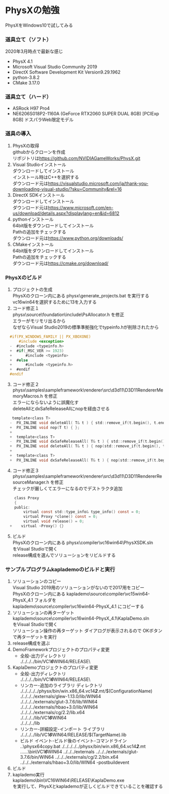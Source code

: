 # PhysXの勉強
PhysXをWindows10で試してみる  
### 道具立て（ソフト）  
2020年3月時点で最新な感じ
- PhysX  4.1
- Microsoft Visual Studio Community 2019
- DirectX Software Development Kit Version9.29.1962
- python-3.8.2
- CMake 3.17.0

### 道具立て（ハード）
- ASRock H97 Pro4
- NE6206S018P2-1160A (GeForce RTX2060 SUPER DUAL 8GB) [PCIExp 8GB] ドスパラWeb限定モデル

### 道具の導入
1. PhysXの取得  
githubからクローンを作成  
リポジトリは<https://github.com/NVIDIAGameWorks/PhysX.git>  
2. Visual Studioインストール  
ダウンロードしてインストール  
インストール時はC++を選択する  
ダウンロード元は<https://visualstudio.microsoft.com/ja/thank-you-downloading-visual-studio/?sku=Community&rel=16>  
3. DirectX SDKインストール  
ダウンロードしてインストール  
ダウンロード元は<https://www.microsoft.com/en-us/download/details.aspx?displaylang=en&id=6812>  
4. pythonインストール  
64bit版をダウンロードしてインストール  
Pathの追加をチェックする  
ダウンロード元は<https://www.python.org/downloads/>  
5. CMakeインストール  
64bit版をダウンロードしてインストール  
Pathの追加をチェックする  
ダウンロード元は<https://cmake.org/download/>  

### PhysXのビルド
1. プロジェクトの生成  
PhysXのクローン内にある physx\generate_projects.bat を実行する  
vc16win64を選択するために13を入力する  
2. コード修正１  
physx\source\foundation\include\PsAllocator.h を修正  
エラーがモリモリ出るから  
なぜならVisual Studio2019の標準準拠強化でtypeinfo.hが削除されたから  
```C++:PsAllocator.h
  #if(PX_WINDOWS_FAMILY || PX_XBOXONE)
      #include <exception>
  -  #include <typeinfo.h>
  +  #if(_MSC_VER >= 1923)
  +      #include <typeinfo>
  +  #else
  +      #include <typeinfo.h>
  +  #endif
  #endif
```
3. コード修正２  
physx\samples\sampleframework\renderer\src\d3d11\D3D11RendererMemoryMacros.h を修正  
エラーにならないように誤魔化す  
deleteAllとdxSafeReleaseAllにnopを経由させる  
```C++:D3D11RendererMemoryMacros.h
   template<class T>
  -  PX_INLINE void deleteAll( T& t ) { std::remove_if(t.begin(), t.end(), deleteAndReturnTrue<typename T::value_type>); };
  +  PX_INLINE void nop(T t) { };
  +  
  +  template<class T>
  -  PX_INLINE void dxSafeReleaseAll( T& t ) { std::remove_if(t.begin(), t.end(), dxReleaseAndReturnTrue<typename T::value_type>); };
  +  PX_INLINE void deleteAll( T& t ) { nop(std::remove_if(t.begin(), t.end(), deleteAndReturnTrue<typename T::value_type>)); };
  +  
  +  template<class T>
  +  PX_INLINE void dxSafeReleaseAll( T& t ) { nop(std::remove_if(t.begin(), t.end(), dxReleaseAndReturnTrue<typename T::value_type>)); };
```  
4. コード修正３  
physx\samples\sampleframework\renderer\src\d3d11\D3D11RendererResourceManager.h を修正  
チェックが厳しくてエラーになるのでデストラクタ追加  
```C++:D3D11RendererResourceManager.h
    class Proxy
    {
    public:
        virtual const std::type_info& type_info() const = 0;
        virtual Proxy *clone() const = 0;
        virtual void release() = 0;
  +    virtual ~Proxy() {}
```  
5. ビルド  
PhysXのクローン内にある physx\compiler\vc16win64\PhysXSDK.sln  
をVisual Studioで開く  
release構成を選んでソリューションをリビルドする  

### サンプルプログラムkaplademoのビルドと実行
1. ソリューションのコピー  
Visual Studio 2019用のソリューションがないので2017用をコピー  
PhysXのクローン内にある kaplademo\source\compiler\vc15win64-PhysX_4.1 フォルダを  
kaplademo\source\compiler\vc16win64-PhysX_4.1 にコピーする  
2. ソリューションの再ターゲット  
kaplademo\source\compiler\vc16win64-PhysX_4.1\KaplaDemo.sln  
をVisual Studioで開く  
ソリューション操作の再ターゲット ダイアログが表示されるので OKボタンで再ターゲットを実行  
3. release構成を選ぶ  
4. DemoFrameworkプロジェクトのプロパティ変更  
	- 全般-出力ディレクトリ  
./../../../bin/VC1***6***WIN64/RELEASE\  
5. KaplaDemoプロジェクトのプロパティ変更  
	- 全般-出力ディレクトリ  
./../../../bin/VC1***6***WIN64/RELEASE\  
	- リンカー-追加のライブラリ ディレクトリ  
./../../../../physx/bin/win.x86_64.vc14***2***.mt/$(ConfigurationName)  
./../../../externals/glew-1.13.0/lib/WIN64  
./../../../externals/glut-3.7.6/lib/WIN64  
./../../../externals/hbao+3.0/lib/WIN64  
./../../../externals/cg/2.2/lib.x64  
./../../../lib/VC1***6***WIN64  
./../../../lib  
	- リンカー-詳細設定-インポート ライブラリ  
./../../../lib/VC1***6***WIN64/RELEASE/$(TargetName).lib  
	- ビルド イベント-ビルド後のイベント-コマンドライン  
..\physx64copy.bat ./../../../../physx/bin/win.x86_64.vc14***2***.mt ..\..\..\bin\VC1***6***WIN64 ../../../externals ../../../externals/glut-3.7.6/bin/WIN64 ../../../externals/cg/2.2/bin.x64 ../../../externals/hbao+3.0/lib/WIN64 -postbuildevent  
6. ビルド  
7. kaplademo実行  
kaplademo\bin\VC16WIN64\RELEASE\KaplaDemo.exe  
を実行して、PhysXとkaplademoが正しくビルドできていることを確認する  
